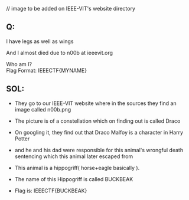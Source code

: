 // image to be added on IEEE-VIT's website directory

## Q:
I have legs as well as wings

And I almost died due to n00b at ieeevit.org

Who am I?<br/>
Flag Format: IEEECTF{MYNAME}

## SOL:
- They go to our IEEE-VIT website where in the sources they find an image called n00b.png
- The picture is of a constellation which on finding out is called Draco 
- On googling it, they find out that Draco Malfoy is a character in Harry Potter
- and he and his dad were responsible for this animal's wrongful death sentencing which this animal later escaped from
- This animal is a hippogriff( horse+eagle basically ).
- The name of this Hippogriff is called BUCKBEAK

- Flag is: IEEECTF{BUCKBEAK}
